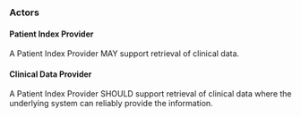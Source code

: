 ### Actors
#### Patient Index Provider
A Patient Index Provider MAY support retrieval of clinical data.

#### Clinical Data Provider
A Patient Index Provider SHOULD support retrieval of clinical data where the underlying system can reliably provide
the information.
